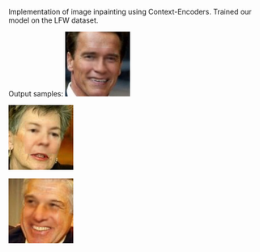 Implementation of image inpainting using Context-Encoders. Trained our model on the LFW dataset.

Output samples:
![Output sample 1](Output/IMG_42400_2.jpg "Output sample 1") 


![Output sample 2](Output/IMG_42400_3.jpg "Output sample 2")


![Output sample 3](Output/IMG_42200_2.jpg "Output sample 3")

